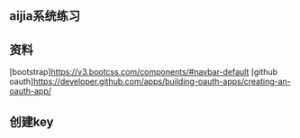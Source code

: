 ## aijia系统练习

## 资料
[bootstrap]https://v3.bootcss.com/components/#navbar-default
[github oauth]https://developer.github.com/apps/building-oauth-apps/creating-an-oauth-app/
## 创建key
